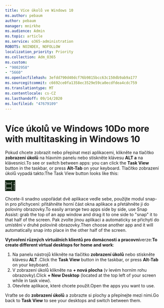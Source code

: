 ```yaml
---
title: Více úkolů ve Windows 10
ms.author: pebaum
author: pebaum
manager: mnirkhe
ms.audience: Admin
ms.topic: article
ms.service: o365-administration
ROBOTS: NOINDEX, NOFOLLOW
localization_priority: Priority
ms.collection: Adm_O365
ms.custom:
- "9002958"
- "5660"
ms.openlocfilehash: 3efdd790d40dcf76b9815bcc63c150db9ab9a177
ms.sourcegitcommit: c6692ce0fa1358ec3529e59ca0ecdfdea4cdc759
ms.translationtype: MT
ms.contentlocale: cs-CZ
ms.lasthandoff: 09/14/2020
ms.locfileid: "47679109"
---
```

# <a name="do-more-with-multitasking-in-windows-10"></a><span data-ttu-id="951ec-102">Více úkolů ve Windows 10</span><span class="sxs-lookup"><span data-stu-id="951ec-102">Do more with multitasking in Windows 10</span></span>

<span data-ttu-id="951ec-103">Pokud chcete zobrazit nebo přepínat mezi aplikacemi, klikněte na tlačítko **zobrazení úkolů** na hlavním panelu nebo stiskněte klávesu **ALT a** na klávesnici.</span><span class="sxs-lookup"><span data-stu-id="951ec-103">To see or switch between apps: you can click the **Task View** button in the taskbar, or press **Alt-Tab** on your keyboard.</span></span> <span data-ttu-id="951ec-104">Tlačítko zobrazení úkolů vypadá takto:</span><span class="sxs-lookup"><span data-stu-id="951ec-104">The Task View button looks like this:</span></span>

![Tlačítko zobrazení úkolů](media/task-view.png)

<span data-ttu-id="951ec-106">Chcete-li snadno uspořádat dvě aplikace vedle sebe, použijte modul snap-in pro přichycení: přitáhněte horní část okna aplikace a přetáhněte ji do poloviny obrazovky.</span><span class="sxs-lookup"><span data-stu-id="951ec-106">To easily arrange two apps side by side, use Snap Assist: grab the top of an app window and drag it to one side to "snap" it to that half of the screen.</span></span> <span data-ttu-id="951ec-107">Pak zvolte jinou aplikaci a automaticky se přichytí do umístění v druhé polovině obrazovky.</span><span class="sxs-lookup"><span data-stu-id="951ec-107">Then choose another app and it will automatically snap into place in the other half of the screen.</span></span>

<span data-ttu-id="951ec-108">**Vytvoření různých virtuálních klientů pro domácnosti a pracovní**verze:</span><span class="sxs-lookup"><span data-stu-id="951ec-108">**To create different virtual desktops for home and work**:</span></span>

1. <span data-ttu-id="951ec-109">Na panelu nástrojů klikněte na tlačítko **zobrazení úkolů** nebo stiskněte klávesu **ALT** .</span><span class="sxs-lookup"><span data-stu-id="951ec-109">Click the **Task View** button in the taskbar, or press **Alt-Tab** on your keyboard.</span></span>
2. <span data-ttu-id="951ec-110">V zobrazení úkolů klikněte na **+ nová plocha** (v levém horním rohu obrazovky).</span><span class="sxs-lookup"><span data-stu-id="951ec-110">Click **+ New Desktop** (located at the top left of your screen while in task view).</span></span>
3. <span data-ttu-id="951ec-111">Otevřete aplikace, které chcete použít.</span><span class="sxs-lookup"><span data-stu-id="951ec-111">Open the apps you want to use.</span></span> 

<span data-ttu-id="951ec-112">Vraťte se do **zobrazení úkolů** a zobrazte si plochy a přepínejte mezi nimi.</span><span class="sxs-lookup"><span data-stu-id="951ec-112">Go back to **Task View** to see your desktops and switch between them.</span></span>
